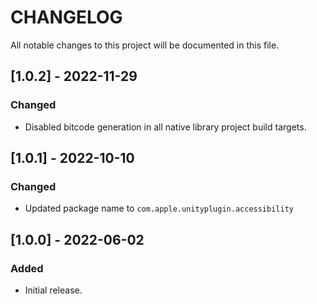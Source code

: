 # CHANGELOG
All notable changes to this project will be documented in this file.

## [1.0.2] - 2022-11-29
### Changed
- Disabled bitcode generation in all native library project build targets.

## [1.0.1] - 2022-10-10
### Changed
- Updated package name to `com.apple.unityplugin.accessibility`

## [1.0.0] - 2022-06-02
### Added
- Initial release.
